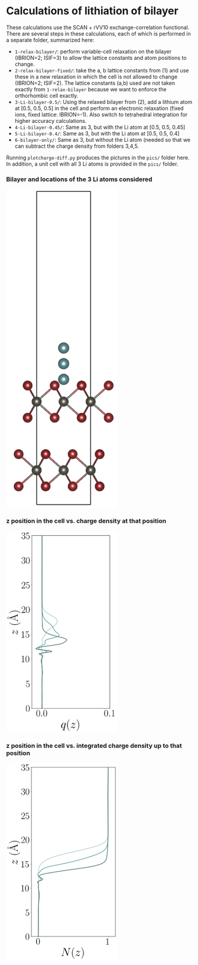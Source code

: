# Calculations of lithiation of bilayer

These calculations use the SCAN + rVV10 exchange-correlation
functional. There are several steps in these calculations, each of
which is performed in a separate folder, summarized here:

- `1-relax-bilayer/`: perform variable-cell relaxation on the bilayer
  (IBRION=2; ISIF=3) to allow the lattice constants and atom positions
  to change.
- `2-relax-bilayer-fixed/`: take the a, b lattice constants from (1) and
  use these in a new relaxation in which the cell is not allowed to
  change (IBRION=2; ISIF=2). The lattice constants (a,b) used are not
  taken exactly from `1-relax-bilayer` because we want to enforce the
  orthorhombic cell exactly.
- `3-Li-bilayer-0.5/`: Using the relaxed bilayer from (2), add a
  lithium atom at [0.5, 0.5, 0.5] in the cell and perform an electronic
  relaxation (fixed ions, fixed lattice: IBRION=-1).  Also switch to
  tetrahedral integration for higher accuracy calculations.
- `4-Li-bilayer-0.45/`: Same as 3, but with the Li atom at [0.5, 0.5, 0.45]
- `5-Li-bilayer-0.4/`: Same as 3, but with the Li atom at [0.5, 0.5, 0.4]
- `6-bilayer-only/`: Same as 3, but without the Li atom (needed so
  that we can subtract the charge density from folders 3,4,5.

Running `plotcharge-diff.py` produces the pictures in the `pics/`
folder here. In addition, a unit cell with all 3 Li atoms is provided
in the `pics/` folder.

### Bilayer and locations of the 3 Li atoms considered
<img src='pics/cell.png' width="300px"/>

### z position in the cell vs. charge density at that position
<img src='pics/charge_vs_z.png' width="300px"/>

### z position in the cell vs. integrated charge density up to that position
<img src='pics/sumcharge_vs_z.png' width="300px"/>
